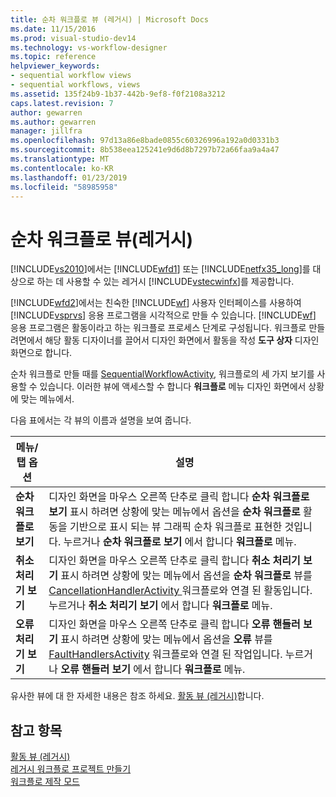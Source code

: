 ```yaml
---
title: 순차 워크플로 뷰 (레거시) | Microsoft Docs
ms.date: 11/15/2016
ms.prod: visual-studio-dev14
ms.technology: vs-workflow-designer
ms.topic: reference
helpviewer_keywords:
- sequential workflow views
- sequential workflows, views
ms.assetid: 135f24b9-1b37-442b-9ef8-f0f2108a3212
caps.latest.revision: 7
author: gewarren
ms.author: gewarren
manager: jillfra
ms.openlocfilehash: 97d13a86e8bade0855c60326996a192a0d0331b3
ms.sourcegitcommit: 8b538eea125241e9d6d8b7297b72a66faa9a4a47
ms.translationtype: MT
ms.contentlocale: ko-KR
ms.lasthandoff: 01/23/2019
ms.locfileid: "58985958"
---
```

# <a name="sequential-workflow-views-legacy"></a>순차 워크플로 뷰(레거시)
[!INCLUDE[vs2010](../includes/vs2010-md.md)]에서는 [!INCLUDE[wfd1](../includes/wfd1-md.md)] 또는 [!INCLUDE[netfx35_long](../includes/netfx35-long-md.md)]를 대상으로 하는 데 사용할 수 있는 레거시 [!INCLUDE[vstecwinfx](../includes/vstecwinfx-md.md)]를 제공합니다.  
  
 [!INCLUDE[wfd2](../includes/wfd2-md.md)]에서는 친숙한 [!INCLUDE[wf](../includes/wf-md.md)] 사용자 인터페이스를 사용하여 [!INCLUDE[vsprvs](../includes/vsprvs-md.md)] 응용 프로그램을 시각적으로 만들 수 있습니다. [!INCLUDE[wf](../includes/wf-md.md)] 응용 프로그램은 활동이라고 하는 워크플로 프로세스 단계로 구성됩니다. 워크플로 만들려면에서 해당 활동 디자이너를 끌어서 디자인 화면에서 활동을 작성 **도구 상자** 디자인 화면으로 합니다.  
  
 순차 워크플로 만들 때를 [SequentialWorkflowActivity](http://go.microsoft.com/fwlink?LinkID=65040), 워크플로의 세 가지 보기를 사용할 수 있습니다. 이러한 뷰에 액세스할 수 합니다 **워크플로** 메뉴 디자인 화면에서 상황에 맞는 메뉴에서.  
  
 다음 표에서는 각 뷰의 이름과 설명을 보여 줍니다.  
  
|메뉴/탭 옵션|설명|  
|----------------------|-----------------|  
|**순차 워크플로 보기**|디자인 화면을 마우스 오른쪽 단추로 클릭 합니다 **순차 워크플로 보기** 표시 하려면 상황에 맞는 메뉴에서 옵션을 **순차 워크플로** 활동을 기반으로 표시 되는 뷰 그래픽 순차 워크플로 표현한 것입니다. 누르거나 **순차 워크플로 보기** 에서 합니다 **워크플로** 메뉴.|  
|**취소 처리기 보기**|디자인 화면을 마우스 오른쪽 단추로 클릭 합니다 **취소 처리기 보기** 표시 하려면 상황에 맞는 메뉴에서 옵션을 **순차 워크플로** 뷰를 [CancellationHandlerActivity ](http://go.microsoft.com/fwlink?LinkID=65050) 워크플로와 연결 된 활동입니다. 누르거나 **취소 처리기 보기** 에서 합니다 **워크플로** 메뉴.|  
|**오류 처리기 보기**|디자인 화면을 마우스 오른쪽 단추로 클릭 합니다 **오류 핸들러 보기** 표시 하려면 상황에 맞는 메뉴에서 옵션을 **오류** 뷰를 [FaultHandlersActivity](http://go.microsoft.com/fwlink?LinkID=65055) 워크플로와 연결 된 작업입니다. 누르거나 **오류 핸들러 보기** 에서 합니다 **워크플로** 메뉴.|  
  
 유사한 뷰에 대 한 자세한 내용은 참조 하세요. [활동 뷰 (레거시)](../workflow-designer/activity-views-legacy.md)합니다.  
  
## <a name="see-also"></a>참고 항목  
 [활동 뷰 (레거시)](../workflow-designer/activity-views-legacy.md)   
 [레거시 워크플로 프로젝트 만들기](../workflow-designer/creating-legacy-workflow-projects.md)   
 [워크플로 제작 모드](http://go.microsoft.com/fwlink?LinkID=65014)